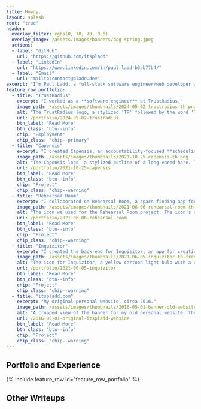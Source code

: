 ```yaml
---
title: Howdy.
layout: splash
root: "true"
header:
  overlay_filter: rgba(0, 70, 70, 0.6)
  overlay_image: /assets/images/banners/dog-spring.jpeg
  actions:
  - label: "GitHub"
    url: "https://github.com/itspladd"
  - label: "LinkedIn"
    url: "https://www.linkedin.com/in/paul-ladd-b3ab77b4/"
  - label: "Email"
    url: "mailto:contact@pladd.dev"
excerpt: "I'm Paul Ladd, a full-stack software engineer/web developer with a background in writing and technical communication."
feature_row_portfolio:
  - title: "TrustRadius"
    excerpt: "I worked as a **software engineer** at TrustRadius."
    image_path: /assets/images/thumbnails/2024-05-02-trustradius-th.png
    alt: "The TrustRadius logo, a stylized 'TR' followed by the word 'TrustRadius'. The stylized 'TR' appears to be made of a folded blue ribbon. One side of the ribbon is a light blue, the other side is a dark blue. The visual contrast from the two colors gives the logo an illusory depth, as if it was three-dimensional. The word 'TrustRadius' itself is formed from standard letters in a dark blue."
    url: /portfolio/2024-05-02-trustradius
    btn_label: "Read More"
    btn_class: "btn--info"
    chip: "Employment"
    chip_class: "chip--primary"
  - title: "Capensis"
    excerpt: "I created Capensis, an accountability-focused **scheduling and time-tracking app**."
    image_path: /assets/images/thumbnails/2021-10-25-capensis-th.png
    alt: "The Capensis logo, a stylized outline of a long-eared hare. The hare is rendered in dark blue strokes in a calligraphic style, with varying line widths. The hare appears to be resting on the ground: its belly lies flat to the ground, its front legs stretch forwards, and its back legs curl underneath its body. The head of the hare is up, with its long ears arcing over its back. It appears to be calmly surveying its surroundings."
    url: /portfolio/2021-10-25-capensis
    btn_label: "Read More"
    btn_class: "btn--info"
    chip: "Project"
    chip_class: "chip--warning"
  - title: "Rehearsal Room"
    excerpt: "I collaborated on Rehearsal Room, a space-finding app for artists."
    image_path: /assets/images/thumbnails/2021-06-06-rehearsal-room-th-2.png
    alt: "The icon we used for the Rehearsal Room project. The icon's style is minimalistic, with clean horizontal and vertical lines. Most of the icon is a square with lines drawn inside it. The shape is the simplified top-down layout of a room, using lines to represent walls and openings to represent doors. To the left of the square is a colored vertical line with arrows on each end pointing up and down, giving the impression of a measurement in the Y dimension. A similar line runs horizontally underneath the square, giving the impression of a measurement in the X dimension."
    url: /portfolio/2021-06-06-rehearsal-room
    btn_label: "Read More"
    btn_class: "btn--info"
    chip: "Project"
    chip_class: "chip--warning"
  - title: "Inquizitor"
    excerpt: "I created the back-end for Inquizitor, an app for creating and taking quizzes."
    image_path: /assets/images/thumbnails/2021-06-05-inquizitor-th-frontpage.png
    alt: "The icon for Inquizitor, a yellow cartoon light bulb with a dark grey check mark inside it."
    url: /portfolio/2021-06-05-inquizitor
    btn_label: "Read More"
    btn_class: "btn--info"
    chip: "Project"
    chip_class: "chip--warning"
  - title: "itspladd.com"
    excerpt: "My original personal website, circa 2016."
    image_path: /assets/images/thumbnails/2016-05-01-banner-old-website-th-2.png
    alt: "A cropped view of the banner for my old personal website. The word 'Pladd,' in a grey serif font, begins at the left of the image. At the middle of the image, after the first letter D in 'Pladd,' the word fades out to reveal a screen containing HTML markup on a dark background."
    url: /2016-05-01-original-itspladd-webside
    btn_label: "Read More"
    btn_class: "btn--info"
    chip: "Project"
    chip_class: "chip--warning"
---
```


<h2>Portfolio and Experience</h2>

{% include feature_row id="feature_row_portfolio" %}

<h2>Other Writeups</h2>